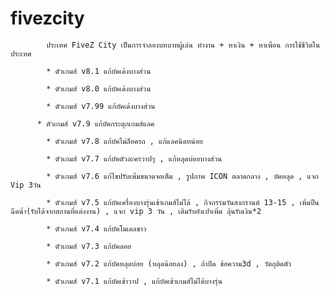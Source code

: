 # fivezcity

			ประเทศ FiveZ City เป็นการจำลองบทบาทผู้เล่น ทำงาน + หาเงิน + หาเพื่อน การใช้ชีวิตในประเทศ

			* ตัวเกมส์ v8.1 แก้บัคเด้งบางส่วน

			* ตัวเกมส์ v8.0 แก้บัคเด้งบางส่วน

			* ตัวเกมส์ v7.99 แก้บัคเด้งบางส่วน

		  * ตัวเกมส์ v7.9 แก้บัคกระตุกเกมส์แลค

			* ตัวเกมส์ v7.8 แก้บัคไม่ล็อครถ , แก้แลคนิดหน่อย

			* ตัวเกมส์ v7.7 แก้บัคตัวละครวาปๆ , แก้หลุดบ่อยบางส่วน

			* ตัวเกมส์ v7.6 แก้ไขปรับเพิ่มขนาดจอเต็ม , รูปภาพ ICON ตลาดกลาง , บัคหลุด , แจก Vip 3วัน

			* ตัวเกมส์ v7.5 แก้บัคเครื่องบางรุ่นเข้าเกมส์ไม่ได้ , กิจกรรมวันสงกรานต์ 13-15 , เพิ่มปืนฉีดน้ำ(รับได้จากสถานที่แต่งงาน) , แจก vip 3 วัน , เติมรับอังเปาเพิ่ม ลุ้นรับเงิน*2

			* ตัวเกมส์ v7.4 แก้บัคโมเดลขาว

			* ตัวเกมส์ v7.3 แก้บัคลอย

			* ตัวเกมส์ v7.2 แก้บัคหลุดบ่อย (หลุดน้อยลง) , ถ้าปิด ข้อความ3d , วัตถุติดตัว

			* ตัวเกมส์ v7.1 แก้บัคเข้าวาป , แก้บัคเข้าเกมส์ไม่ได้บางรุ่น

